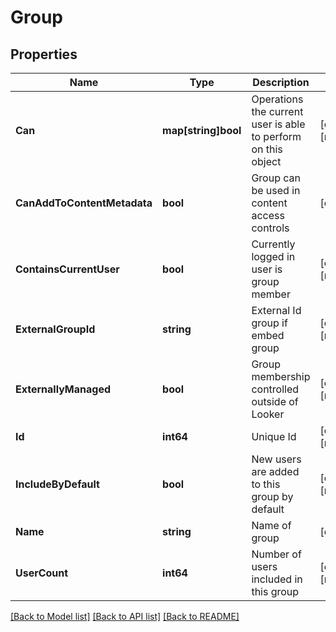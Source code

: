 # Group

## Properties

Name | Type | Description | Notes
------------ | ------------- | ------------- | -------------
**Can** | **map[string]bool** | Operations the current user is able to perform on this object | [optional] [readonly] 
**CanAddToContentMetadata** | **bool** | Group can be used in content access controls | [optional] 
**ContainsCurrentUser** | **bool** | Currently logged in user is group member | [optional] [readonly] 
**ExternalGroupId** | **string** | External Id group if embed group | [optional] [readonly] 
**ExternallyManaged** | **bool** | Group membership controlled outside of Looker | [optional] [readonly] 
**Id** | **int64** | Unique Id | [optional] [readonly] 
**IncludeByDefault** | **bool** | New users are added to this group by default | [optional] [readonly] 
**Name** | **string** | Name of group | [optional] 
**UserCount** | **int64** | Number of users included in this group | [optional] [readonly] 

[[Back to Model list]](../README.md#documentation-for-models) [[Back to API list]](../README.md#documentation-for-api-endpoints) [[Back to README]](../README.md)


